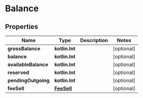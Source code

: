 
# Balance

## Properties
Name | Type | Description | Notes
------------ | ------------- | ------------- | -------------
**grossBalance** | **kotlin.Int** |  |  [optional]
**balance** | **kotlin.Int** |  |  [optional]
**availableBalance** | **kotlin.Int** |  |  [optional]
**reserved** | **kotlin.Int** |  |  [optional]
**pendingOutgoing** | **kotlin.Int** |  |  [optional]
**feeSell** | [**FeeSell**](FeeSell.md) |  |  [optional]



